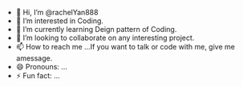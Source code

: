 - 👋 Hi, I’m @rachelYan888
- 👀 I’m interested in Coding.
- 🌱 I’m currently learning Deign pattern of Coding.
- 💞️ I’m looking to collaborate on any interesting project.
- 📫 How to reach me ...If you want to talk or code with me, give me amessage.
- 😄 Pronouns: ...
- ⚡ Fun fact: ...

<!---
rachelYan888/rachelYan888 is a ✨ special ✨ repository because its `README.md` (this file) appears on your GitHub profile.
You can click the Preview link to take a look at your changes.
--->
